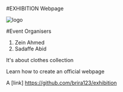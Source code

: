 #EXHIBITION Webpage

![logo](https://user-images.githubusercontent.com/39010769/40468003-b581135a-5ec7-11e8-959c-a9d781c4bd9a.png)

#Event Organisers

1. Zein Ahmed
2. Sadaffe Abid

It's about clothes collection

Learn how to create an official webpage

A [link] https://github.com/brira123/exhibition
